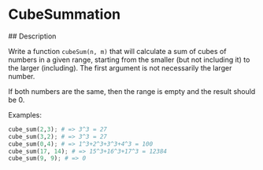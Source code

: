 # CubeSummation

## Description

Write a function `cubeSum(n, m)` that will calculate a sum of cubes of numbers in a given range, starting from the smaller (but not including it) to the larger (including). The first argument is not necessarily the larger number.

If both numbers are the same, then the range is empty and the result should be 0.

Examples:

```python
cube_sum(2,3); # => 3^3 = 27
cube_sum(3,2); # => 3^3 = 27
cube_sum(0,4); # => 1^3+2^3+3^3+4^3 = 100
cube_sum(17, 14); # => 15^3+16^3+17^3 = 12384
cube_sum(9, 9); # => 0
```
